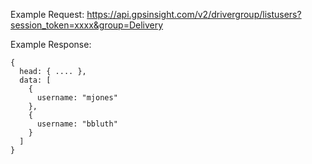 Example Request: https://api.gpsinsight.com/v2/drivergroup/listusers?session_token=xxxx&group=Delivery

Example Response:

    {
      head: { .... },
      data: [
        {
          username: "mjones"
        },
        {
          username: "bbluth"
        }
      ]
    }
